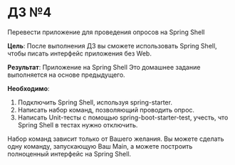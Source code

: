 # ДЗ №4

Перевести приложение для проведения опросов на Spring Shell

**Цель**: После выполнения ДЗ вы сможете использовать Spring Shell, чтобы писать интерфейс приложения без Web.

**Результат**: Приложение на Spring Shell
Это домашнее задание выполняется на основе предыдущего.

**Необходимо**:
1. Подключить Spring Shell, используя spring-starter.
2. Написать набор команд, позволяющий проводить опрос.
3. Написать Unit-тесты с помощью spring-boot-starter-test, учесть, что Spring Shell в тестах нужно отключить.

Набор команд зависит только от Вашего желания. Вы можете сделать одну команду, запускающую Ваш Main, а можете построить полноценный интерфейс на Spring Shell.